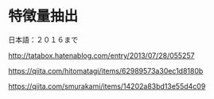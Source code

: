 # 特徴量抽出









日本語：２０１６まで

http://tatabox.hatenablog.com/entry/2013/07/28/055257

https://qiita.com/hitomatagi/items/62989573a30ec1d8180b

https://qiita.com/smurakami/items/14202a83bd13e55d4c09